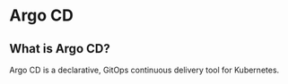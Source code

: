 # Argo CD

## What is Argo CD?

Argo CD is a declarative, GitOps continuous delivery tool for Kubernetes.
